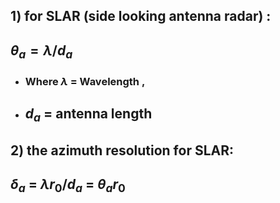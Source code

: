 
## 1)  for SLAR (side looking antenna radar) : 
## $θ_a = λ/d_a$
- ### Where *λ* = Wavelength ,
- ## $d_a$  =  antenna length 

## 2) the azimuth resolution for SLAR: 
## $δ_a$ = $λr_0/d_a$ = $θ_a  r_0$ 


